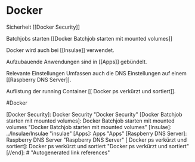 # Docker

Sicherheit [[Docker Security]] 

Batchjobs starten [[Docker Batchjob starten mit mounted volumes]]

Docker wird auch bei [[Insulae]] verwendet.

Aufzubauende Anwendungen sind in [[Apps]] gebündelt.

Relevante Einstellungen Umfassen auch die DNS Einstellungen auf einem [[Raspberry DNS Server]].

Auflistung der running Container
[[ Docker ps verkürzt und sortiert]].


#Docker

[//begin]: # "Autogenerated link references for markdown compatibility"
[Docker Security]: Docker Security "Docker Security"
[Docker Batchjob starten mit mounted volumes]: Docker Batchjob starten mit mounted volumes "Docker Batchjob starten mit mounted volumes"
[Insulae]: ../Insulae/Insulae "insulae"
[Apps]: Apps "Apps"
[Raspberry DNS Server]: Raspberry DNS Server "Raspberry DNS Server"
[ Docker ps verkürzt und sortiert]: Docker ps verkürzt und sortiert "Docker ps verkürzt und sortiert"
[//end]: # "Autogenerated link references"